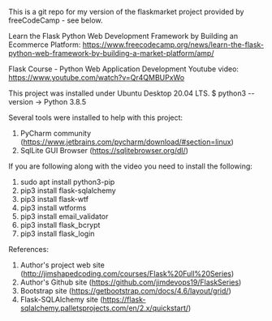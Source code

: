 This is a git repo for my version of the flaskmarket project provided by freeCodeCamp - see below.

Learn the Flask Python Web Development Framework by Building an Ecommerce Platform:
https://www.freecodecamp.org/news/learn-the-flask-python-web-framework-by-building-a-market-platform/amp/

Flask Course - Python Web Application Development Youtube video:
https://www.youtube.com/watch?v=Qr4QMBUPxWo

This project was installed under Ubuntu Desktop 20.04 LTS.
$ python3 --version -> Python 3.8.5

Several tools were installed to help with this project:
1. PyCharm community (https://www.jetbrains.com/pycharm/download/#section=linux)
2. SqlLite GUI Browser (https://sqlitebrowser.org/dl/)

If you are following along with the video you need to install the following:
1. sudo apt install python3-pip
2. pip3 install flask-sqlalchemy
3. pip3 install flask-wtf
4. pip3 install wtforms
5. pip3 install email_validator
6. pip3 install flask_bcrypt
7. pip3 install flask_login

References:
1. Author's project web site (http://jimshapedcoding.com/courses/Flask%20Full%20Series)
2. Author's Github site (https://github.com/jimdevops19/FlaskSeries)
3. Bootstrap site  (https://getbootstrap.com/docs/4.6/layout/grid/)
4. Flask-SQLAlchemy site (https://flask-sqlalchemy.palletsprojects.com/en/2.x/quickstart/)